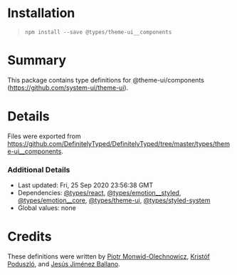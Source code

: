# Installation
> `npm install --save @types/theme-ui__components`

# Summary
This package contains type definitions for @theme-ui/components (https://github.com/system-ui/theme-ui).

# Details
Files were exported from https://github.com/DefinitelyTyped/DefinitelyTyped/tree/master/types/theme-ui__components.

### Additional Details
 * Last updated: Fri, 25 Sep 2020 23:56:38 GMT
 * Dependencies: [@types/react](https://npmjs.com/package/@types/react), [@types/emotion__styled](https://npmjs.com/package/@types/emotion__styled), [@types/emotion__core](https://npmjs.com/package/@types/emotion__core), [@types/theme-ui](https://npmjs.com/package/@types/theme-ui), [@types/styled-system](https://npmjs.com/package/@types/styled-system)
 * Global values: none

# Credits
These definitions were written by [Piotr Monwid-Olechnowicz](https://github.com/hasparus), [Kristóf Poduszló](https://github.com/kripod), and [Jesús Jiménez Ballano](https://github.com/jjballano-qatium).
